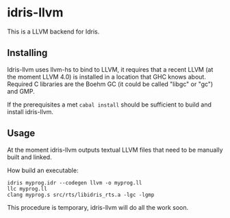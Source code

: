 # idris-llvm

This is a LLVM backend for Idris.

## Installing

Idris-llvm uses llvm-hs to bind to LLVM, it requires that a recent LLVM (at the moment LLVM 4.0) is installed in a location that GHC knows about. Required C libraries are the Boehm GC (it could be called "libgc" or "gc") and GMP.

If the prerequisites a met `cabal install` should be sufficient to build and install idris-llvm.

## Usage

At the moment idris-llvm outputs textual LLVM files that need to be manually built and linked.

How build an executable:
```
idris myprog.idr --codegen llvm -o myprog.ll
llc myprog.ll
clang myprog.s src/rts/libidris_rts.a -lgc -lgmp
```

This procedure is temporary, idris-llvm will do all the work soon.
